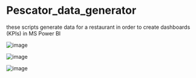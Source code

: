 # Pescator_data_generator

these scripts generate data for a restaurant in order to create dashboards (KPIs) in MS Power BI

![image](https://github.com/wahbimo/Pescator_data_generator/assets/123685720/1565e95b-2dce-4c03-8e8c-9a01a6c8703e)

![image](https://github.com/wahbimo/Pescator_data_generator/assets/123685720/5812e62b-eeed-453b-8eb6-482ec76e0936)

![image](https://github.com/wahbimo/Pescator_data_generator/assets/123685720/5527d8b1-c06d-4501-be80-397ddf984f30)
